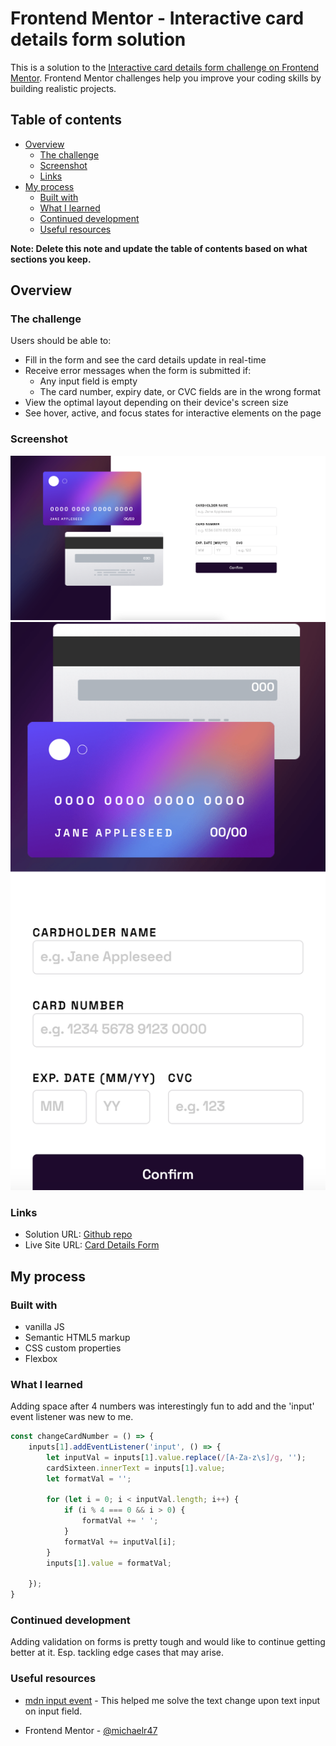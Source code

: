 # Frontend Mentor - Interactive card details form solution

This is a solution to the [Interactive card details form challenge on Frontend Mentor](https://www.frontendmentor.io/challenges/interactive-card-details-form-XpS8cKZDWw). Frontend Mentor challenges help you improve your coding skills by building realistic projects. 

## Table of contents

- [Overview](#overview)
  - [The challenge](#the-challenge)
  - [Screenshot](#screenshot)
  - [Links](#links)
- [My process](#my-process)
  - [Built with](#built-with)
  - [What I learned](#what-i-learned)
  - [Continued development](#continued-development)
  - [Useful resources](#useful-resources)

**Note: Delete this note and update the table of contents based on what sections you keep.**

## Overview

### The challenge

Users should be able to:

- Fill in the form and see the card details update in real-time
- Receive error messages when the form is submitted if:
  - Any input field is empty
  - The card number, expiry date, or CVC fields are in the wrong format
- View the optimal layout depending on their device's screen size
- See hover, active, and focus states for interactive elements on the page

### Screenshot

![](./images/CardDetails-Desktop.png)
![](./images/CardDetails-Mobile.png)


### Links

- Solution URL: [Github repo](https://github.com/michaelr47/CardDetails-Form)
- Live Site URL: [Card Details Form](https://michaelr47.github.io/CardDetails-Form/)

## My process

### Built with
- vanilla JS
- Semantic HTML5 markup
- CSS custom properties
- Flexbox

### What I learned

Adding space after 4 numbers was interestingly fun to add and the 'input' event listener was new to me.

```js
const changeCardNumber = () => { 
    inputs[1].addEventListener('input', () => {
        let inputVal = inputs[1].value.replace(/[A-Za-z\s]/g, '');
        cardSixteen.innerText = inputs[1].value;
        let formatVal = '';

        for (let i = 0; i < inputVal.length; i++) {
            if (i % 4 === 0 && i > 0) {
                formatVal += ' ';
            }
            formatVal += inputVal[i];
        }
        inputs[1].value = formatVal;
       
    });
}
```

### Continued development

Adding validation on forms is pretty tough and would like to continue getting better at it. Esp. tackling edge cases that may arise.

### Useful resources

- [mdn input event](https://developer.mozilla.org/en-US/docs/Web/API/HTMLElement/input_event) - This helped me solve the text change upon text input on input field.

- Frontend Mentor - [@michaelr47](https://www.frontendmentor.io/profile/michaelr47)
